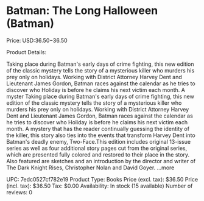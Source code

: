 # Batman: The Long Halloween (Batman)

Price: USD:$36.50-$36.50

Product Details:

Taking place during Batman's early days of crime fighting, this new edition of the classic mystery tells the story of a mysterious killer who murders his prey only on holidays. Working with District Attorney Harvey Dent and Lieutenant James Gordon, Batman races against the calendar as he tries to discover who Holiday is before he claims his next victim each month. A myster Taking place during Batman's early days of crime fighting, this new edition of the classic mystery tells the story of a mysterious killer who murders his prey only on holidays. Working with District Attorney Harvey Dent and Lieutenant James Gordon, Batman races against the calendar as he tries to discover who Holiday is before he claims his next victim each month. A mystery that has the reader continually guessing the identity of the killer, this story also ties into the events that transform Harvey Dent into Batman's deadly enemy, Two-Face.This edition includes original 13-issue series as well as four additional story pages cut from the original series, which are presented fully colored and restored to their place in the story.  Also featured are sketches and an introduction by the director and writer of The Dark Knight Rises, Christopher Nolan and David Goyer. ...more

UPC: 7edc0527cf782e19
Product Type: Books
Price (excl. tax): $36.50
Price (incl. tax): $36.50
Tax: $0.00
Availability: In stock (15 available)
Number of reviews: 0